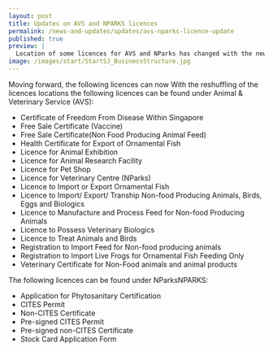 ```yaml
---
layout: post
title: Updates on AVS and NPARKS licences
permalink: /news-and-updates/updates/avs-nparks-licence-update
published: true
preview: |
  Location of some licences for AVS and NParks has changed with the new system update.
image: /images/start/StartSJ_BusinessStructure.jpg
---
```


Moving forward, the following licences can now With the reshuffling of the licences locations the following licences can be found under Animal & Veterinary Service (AVS):
- Certificate of Freedom From Disease Within Singapore
- Free Sale Certificate (Vaccine)
- Free Sale Certificate(Non Food Producing Animal Feed)
- Health Certificate for Export of Ornamental Fish
- Licence for Animal Exhibition
- Licence for Animal Research Facility
- Licence for Pet Shop
- Licence for Veterinary Centre (NParks)
- Licence to Import or Export Ornamental Fish
- Licence to Import/ Export/ Tranship Non-food Producing Animals, Birds, Eggs and Biologics
- Licence to Manufacture and Process Feed for Non-food Producing Animals
- Licence to Possess Veterinary Biologics
- Licence to Treat Animals and Birds
- Registration to Import Feed for Non-food producing animals
- Registration to Import Live Frogs for Ornamental Fish Feeding Only
- Veterinary Certificate for Non-Food animals and animal products

The following licences can be found under NParksNPARKS:
- Application for Phytosanitary Certification
- CITES Permit
- Non-CITES Certificate
- Pre-signed CITES Permit
- Pre-signed non-CITES Certificate
- Stock Card Application Form
